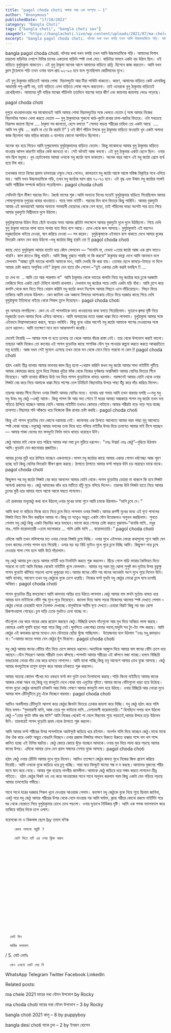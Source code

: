 ```yaml
---
title: "pagol choda choti অপ্সরা আর এক অস্পৃশ্য – 1"
author: "Anonymous"
publishedDate: "17/10/2022"
category: "Bangla Choti"
tags: ["bangla choti", "bangla choti sex"]
imageUrl: "https://banglachoti.live/wp-content/uploads/2021/07/ma-chele-2021-e1626418361879-150x150.jpg"
excerpt: "bangla pagol choda choti. ঘটনার কথা যখন বলছি তখন আমি উচ্চমাধ্যমিকে পড়ি। আমাদের বিশাল চারতলা বাড়িটার ওপাশে টালির চালের একতালা বাড়িটা স্পষ্ট দেখা যেত। বাড়িটার সামনে একটা বড় উঠান ছিল। ওই বাড়িতে বুলুঠাকুম..."
---
```


bangla pagol choda choti. ঘটনার কথা যখন বলছি তখন আমি উচ্চমাধ্যমিকে পড়ি। আমাদের বিশাল চারতলা বাড়িটার ওপাশে টালির চালের একতালা বাড়িটা স্পষ্ট দেখা যেত। বাড়িটার সামনে একটা বড় উঠান ছিল। ওই বাড়িতে বুলুঠাকুমা থাকতেন। এই বুলু ঠাকুমা অনেক আগে আমাদের বাড়িতে রান্নি  হিসেবে কাজ করতেন। আমি যখন ক্লাস টুয়েলভে পড়ি তখন ওনার বয়স প্রায় ৯২-৯৩ হবে বলে শুনেছিলাম জেঠিমাদের মুখে।


এই বুলু ঠাকুমার বাড়িতেই আমার পোষা  বিড়ালদুটো আর টিয়া পাখিটা থাকতো। কারণ, আমাদের বাড়িতে কেউ এমনকিছু আহামরি পশু-প্রাণী নয়, তাই বাড়িতে এসব বাড়িতে পোষা পছন্দ করতোনা। তাই ওদেরকে বুলু ঠাকুমার বাড়িতেই রেখেছিলাম। আমাদের দুটি বাড়ির মাঝের পাঁচিলটা ততদিনে বয়সের ভারে জীর্ণ এবং জায়গায় জায়গায় ভেঙে পড়েছে।


pagol choda choti


দুপুরে খাওয়াদাওয়ার পর মাঝেমধ্যেই আমি আমার পোষা বিড়ালদুটোর সঙ্গে খেলতে যেতাম ( সঙ্গে আমার নিজের বিড়ালটার সঙ্গেও খেলা করতে যেতাম — বুলু ঠাকুমাদের শুকনো কাঠ-কুটো রাখার চালা-ঘরটার ভিতরে। ওটা সবচেয়ে নিরাপদ জায়গা ছিলো …. ঠাকুমা সব জানতো, হেসে বলতো ” সোমত্ত বাড়ন্ত শরীরের চাহিদা তো একটা আছে  …. আমি সব বুঝি  … করবি না তো কি করবি !!” ) ওই জীর্ণ পাঁচিল টপকে বুলু ঠাকুমার বাড়িতে যাওয়াটা খুব একটা অসাধ্য কাজ ছিলোনা আর বাড়ির কারোর এ ব্যাপারে কোনো আপত্তিও ছিলোনা।


অনেক বড় হয়ে গিয়েও আমি দুপুরবেলায় বুলুঠাকুমাদের বাড়িতে যেতাম। কিন্তু মাঝেমধ্যে আমার বুলু ঠাকুমার বাড়িতে যাওয়ার আসল কারণটা বাড়ির কেউ জানতো না। সেই ঘটনাই আজ বলবো। এই বুলু ঠাকুমার একটা ছেলে ছিল। ওনার নাম ছিল মধুময়। খুব ছোটবেলায় আমরা ওনাকে মধু জ্যাঠা বলে ডাকতাম। অনেক বছর আগে এই মধু জ্যাঠা প্রেমে ব্যর্থ হয়ে বিষ খায়।


তখনকার মতো বিষের প্রভাব ডাক্তারের ওষুধে সেরে গেলেও, কালক্রমে মধু জ্যাঠা আস্তে আস্তে মস্তিষ্ক বিকৃতির পথে এগিয়ে যায়। আমি যখন উচ্চমাধ্যমিকে পড়ি, তখন মধু জ্যাঠার বয়স প্রায় ৭২-৭৩ হবে। এই বৃদ্ধ এবং উন্মাদ মধু জ্যাঠার সঙ্গেই আমি শারীরিক সম্পর্কে জড়িয়ে পড়েছিলাম। pagol choda choti












সেদিনটা ছিল ভীষণ গরমের দিন। জ্যৈষ্ঠ মাসের শুরু।আমি অন্যান্য দিনের মতোই বুলুঠাকুমার বাড়িতে গিয়েছিলাম আমার পোষ্যগুলোকে দুপুরের খাবার খাওয়াতে। গায়ে সাদা নাইটি। গরমের দিন বলে ভিতরে কিছু পারিনি। আমার বুকদুটো আবার এই কমবয়ষেই আমার অন্যান্য সমবয়সী মেয়েদের থেকে বেশ বড়ো, তাই পাঁচিলের ভাঙা অংশটা পার হতে গিয়ে আমার বুকদুটো বিশ্রীভাবে দুলে উঠলো।


বুলুঠাকুমাদের উঠান দিয়ে হেঁটে যাওয়ার সময় আমার প্রতিটা পদক্ষেপে আমার বুকদুটো দুলে দুলে উঠছিলো। গিয়ে দেখি বুলু ঠাকুমা ভাতের থালা হাতে মাথায় হাত দিয়ে বসে আছে। চোখ থেকে জল আসছে। বুলুঠাকুমাই এই বয়সেও মধুজ্যাঠাকে খাইয়ে দেওয়া, স্নান করিয়ে দেওয়া — সব করেন।  বুলুঠাকুমাকে এইভাবে বসে থাকতে দেখে আমার বুকের ভিতরটা কেমন যেন করে উঠলো –মধু জ্যাঠার কিছু হয়নি তো !! pagol choda choti


কাছে যেতে বুলুঠাকুমা আমার হাতটা ধরে কেঁদে ফেললেন — “মানালি মা, দেখনা –তোর জ্যাঠা আজ এক গ্রাস ভাতও  খায়নি। কাল রাতেও কিছু খায়নি। আমি কিচ্ছু বুঝতে পারছি না কি করবো” ঠাকুমার কান্না দেখে আমি আনমনে বলে ফেললাম “আচ্ছা তুমি ভাতের থালাটা আমাকে দাও, আমি দেখছি কি করা যায়। তোমার ছেলে কামড়ে-টামড়ে না দিলে আমার চেষ্টা করতে অসুবিধা নেই” ঠাকুমা যেন হাতে চাঁদ পেলেন –“তুই একবার চেষ্টা করবি বলছিস !! …


তা দেখ মা  .. আমি তো আর পারলাম না”  আমি ঠাকুমার থেকে ভাতের থালাটা নিয়ে মধু জ্যাঠার ঘরে ঢুকে দরজাটা ভেজিয়ে দিয়ে একটা ছোট টেবিলে থালাটা রাখলাম। দেখলাম মধু জ্যাঠার পায়ে মোটা একটা দড়ি বাঁধা। আমি গ্লাসে করে কলসি থেকে জল নিতে গিয়ে খেয়াল করিনি মধু জ্যাঠা কখন নিঃশব্দে আমার পিছনে এসে দাঁড়িয়েছেন। পিছন ফিরে তাকিয়ে আমি চমকে উঠলাম। কেন জানিনা এক অজানা বিপদের আশংকায় দৌড়ে দিয়ে দরজার কাছে গিয়ে দেখি বুলুঠাকুমা ইতিমধ্যে বাইরে থেকে শিকল তুলে দিয়েছেন। pagol choda choti


খুব অসহায় লাগছিলো। কেন যে এই পাগলটাকে ভাত খাওয়ানোর কথা বলতে গিয়েছিলাম। দুচোখে জ্বলন্ত দৃষ্টি নিয়ে মধুজ্যাঠা তখন আমার দিকে এগিয়ে আসছে। আমি অসহায়ের মতো দরজা ধাক্কা দিতে লাগলাম। বুলুঠাকুমা আমার সঙ্গে এইভাবে বিশ্বাসঘাতকতা করবে, স্বপ্নেও ভাবিনি। কিছু বুঝে ওঠার আগেই মধু জ্যাঠা আমাকে পাশের দেওয়ালের সঙ্গে চেপে ধরলেন। আমি ততক্ষণে মনে মনে আত্মসমর্পণ করেছি।


ভেবেই নিয়েছি — আমার সঙ্গে যা হতে চলেছে তা থেকে আমার বাঁচার রাস্তা নেই। তার থেকে উপভোগ করাই ভালো। তাছাড়া আমি নিজেও তো কতবার এই পাগল বুড়োটার কাছে পাশবিক যৌন সুখ পাওয়ার কল্পনা করতে করতে আত্মরতিতে মগ্ন হয়েছি। আজ যখন সেই সুযোগ এসেছে তখন তাকে মন থেকে মেনে নিতে পারবো না কেন !! pagol choda choti


হঠাৎ একটা তীব্র ব্যাথায় আমার ভাবনার জাল ছিন্ন হলো –খেয়াল করিনি কখন মধু জ্যাঠা আমার সাদা নাইটিটা গুটিয়ে আমার কোমরের কাছে তুলে দিয়ে নিজের ধুতির ফাঁক থেকে নিজের দুর্গন্ধময় অশ্বলিঙ্গটা আমার যোনির ভিতরে গিঁথে দিয়েছেন। আমি ব্যাথায় কঁকিয়ে উঠে নখ দিয়ে পাগল বুড়োটাকে খামচে ধরলাম। পরক্ষনেই আমার যোনি থেকে ওনার লিঙ্গটা বের করে নিয়ে আমাকে ধাক্কা দিয়ে পাশের তেল চিটচিটে বিছানাটার উপরে পাছা উঁচু করে দাঁড় করিয়ে দিলেন।


তারপর আবার গিঁথে দিলেন ওনার লিঙ্গটা আমার যোনির মধ্যে। ব্যাথায় ধরা গলায় আমি তখন বারবার বলছি —মধু মধু মধু উফঃ মধু জেঠু –একটু আস্তে। কিন্তু পাগল কি আর অত শোনে !! ঘরের আবছা অন্ধকারে পাগল মধু জ্যাঠা তখন বন্য গতিতে ঠাপিয়ে যাচ্ছেন আমার যোনি।আমার নাইটিটা তখনও কোমরে গোটানো।আমার শরীরটা নড়ে নড়ে সরে যাচ্ছে ক্রমাগত।বিছানার গদি আঁকড়ে ধরে নিজেকে ঠিক রাখার চেষ্টা করছি। pagol choda choti


কিন্তু এই পাগল বুড়োটার যেন কোনো দয়ামায়া নেই। জানালার এক চিলতে আলোতে আমার নরম পাছা মৃদু আলোতে স্পষ্ট বোঝা যাচ্ছে।মধুজেঠু আমার বগলের তলা দিয়ে হাত গলিয়ে নাইটির উপর দিয়ে ক্রমাগত আমার মাই টিপে যাচ্ছেন — আমার পাকা বেলের মত স্তনদুটো নির্মম ভাবে খামচে ধরেছেন উনি।


জেঠু আমার মাই থেকে হাত সরিয়ে আমার লম্বা লম্বা চুল মুঠিয়ে ধরলেন। ”ওহঃ ঈশ্বর! ওহঃ জেঠু”–গুঙিয়ে উঠলাম আমি।বুড়োটা যেন জানোয়ার প্রজাতির।

আমার চুলের মুঠি ধরে ঠাপিয়ে যাচ্ছেন একনাগাড়ে।পাগল মধু জ্যাঠার কাছে আমার একান্ত গোপন ধর্ষণেচ্ছা আজ পূরণ হচ্ছে বটে কিন্তু যোনির ভিতরটা ভীষণ জ্বালা করছে। ঠাপাতে ঠাপাতে আমার ফর্সা পাছায় উনি চড় মারছেন মাঝে মাঝে। pagol choda choti


কিছুক্ষন পর মধু জ্যাঠা লিঙ্গটা বের করে আনলেন আমার যোনি থেকে।পাগল বুড়োটার চেহারা না থাকলে কি হবে লিঙ্গটা আশ্চর্য্য রকমের বড়। জেঠু আমাকের কাঁধ ধরে মাটিতে হাঁটু মুড়ে বসিয়ে দিলেন। তারপর উনি লিঙ্গটা হাতে নিয়ে আমার চুলের মুঠি ধরে আমার গালে আস্তে আস্তে ঘষতে লাগলেন।

এই প্রথমবার মাধুজেঠু কথা বলে উঠলো,ওনার মুখের ভাষা শুনে আমি চমকে উঠলাম– “মাগি চুষে দে।”


আমি কথা না বাড়িয়ে নিজে হাতে নিয়ে চুষে দিতে লাগলাম ওনার লিঙ্গটা।আমার রূপসী মুখের মধ্যে এই ঘৃণ্য পাগলের লিঙ্গটা নিতে ঘিন ঘিন করছিল আমার গা।কিন্তু তা সত্ত্বেও অদ্ভুত একটা যৌন উত্তেজনাও অনুভব করছিলাম। শুনতে পেলাম মধু জেঠু কিছু একটা বিড়বিড় করে বলছেন।ভালো করে শোনার চেষ্টা করতে বুঝলাম–“খানকি মাগি.. মধুর নাঙ..শালি বারোভাতারী –চোষ ভালোকরে … শালি রেন্ডি মাগি … বারোভাতারি।” pagol choda choti


এদিকে আমি তখন ললিপপের মত ওনার নোংরা লিঙ্গটা চুষে দিচ্ছি। ওনার মুখে এইসঅব নোংরা কথাগুলো শুনে আমি যেন তখন কামের নেশায় পাগল হয়ে গিয়েছি। ওনার বড় বড় বিচি দুটোও মুখে পুরে চুষে দিচ্ছি আমি। কিছুক্ষণ পরে চুষে দেওয়ার পালা শেষ হলে আমি উঠে দাঁড়ালাম।


মধু জেঠু আমার চুল ছেড়ে আমার নাইটি ধরে টানাটানি করতে শুরু করলেন। ছিঁড়ে গেলে বাড়ি ফায়ার কৈফিয়ত দিতে পারবো না তাই আমি নিজের থেকেই নাইটিটা খুলে ফেললাম। আমার নগ্ন নরম মৃদু ঝোলা সুপুষ্ট স্তন দুটোর উপর বুভুক্ষু পাগল বুড়োটা ঝাঁপিয়ে পড়লো খ্যাপা কুকুরের মত।আমার স্তনের বোঁটা সহ স্তনের অনেকটা অংশ মুখে পুরে নিলেন উনি। আমি ব্যাথায়, আবেগে তখন মধু জেঠুকে বুকে চেপে ধরেছি। নিজের ফর্সা মুখটা মধু জেঠুর নোংরা চুলে ঘষে চলেছি অবিরত। pagol choda choti


পাগল বুড়োটার তীব্র স্তনচোষণে আমি কামনায় অস্থির হয়ে উঠতে লাগলাম।জেঠু আমার বাম স্তনটা মুঠোয় খামচে ধরে আমার ডান মাইটাকে বোঁটা শুদ্ধ মুখে পুরে নিয়েছেন। জানলা দিয়ে আসা পড়ন্ত বিকেলের আলোয় স্পষ্ট দেখতে পেলাম –জেঠুর নোংরা চেহারাটা ঘামে তৈলাক্ত দেখাচ্ছে।মানুষটাকে অতীব ঘৃণ্য দেখতে।চেহারা বিরাট কিছু নয় বরং রোগা রিকশাওয়ালা গোছের।চুল দাড়ি ঢেকে মুখটাও চেনা যাচ্ছে না।


দাঁতগুলো বের করে গায়ের জোর প্রয়োগ করছেন জেঠু।বিচ্ছিরি হলদে দাঁতগুলো আর মুখ দিয়ে অবিরত লালা ঝরছে।কোমরে একটা ঘুমসি ছাড়া সারা গায়ে কিছু নেই।ঘুমসিতে একগোছা তামার পয়সা,মাদুলি সব টুং-টাং শব্দ করছে। আমি জেঠুর এই কদাকার রূপের মধ্যেও যেন যৌনতার ছোঁয়া খুঁজে পাচ্ছিলাম।  উত্তেজনায় বলে উঠলাম “ওহঃ মধু,কামড়াও না।”–আমার কাতর গলায় যেন জেঠুর হুঁশ ফিরলো। pagol choda choti


মধু জেঠু আমার স্তনের বোঁটায় দাঁত দিয়ে চেপে কামড়ে ধরলেন।অন্যদিকে আঙ্গুলে দিয়ে আমার বাম স্তনের বোঁটা চেপে ধরে আছেন।যৌন শিহরণে আমার শরীরটা তখন কাঁপছে।পাগলটা আমার শরীরের এই কাঁপনে মজা পাচ্ছে।হলদে বিচ্ছিরি ভাঙাচোরা নোংরা দাঁত বের করে হাসতে লাগলেন। আমি ব্যাথা পাচ্ছি,কিন্তু তবু আবেশে আমার চোখ বুজে আসছে। জেঠু আমার স্তনদুটোকে হাপুস হাপুস করে আবার চটকাতে শুরু করলেন।


আমার অত্যন্ত কোমল শাঁখের মত ধবধবে ফর্সা স্তন দুটো তখন টলোমলো করছে।শাড়ি কিংবা নাইটিতে আমার স্তনের আকার বোঝা সম্ভব নয়,কিন্তু নগ্ন স্তনদুটো দেখে বোঝা যায় এদুটোর পুষ্টতা।আমার স্তনের বোঁটাগুলো খাড়া হয়ে উঠেছে।পাগল বুড়ো জেঠুর খামচানি চটকানি আর নির্দয় পেষণে আমার স্তনদুটো লাল হয়ে উঠছে। ওনার বিচ্ছিরি আর নোংরা মুখে আমার লাল ঠোঁটদুটিতে চুমু এঁকে দিচ্ছেন বারবার। pagol choda choti


আমিও অবলীলায় ঠোঁটদুটো আলগা করে জেঠুর জিভটা ভিতরে ঢোকার জায়গা করে দিচ্ছি। মধু জেঠু হঠাৎ করে গালি দিয়ে বলল– “গুদমারানী মাগি, আজ তোর গুদ ফাটাবো মাগি…বেশ্যামাগী বারোভাতারি।” হিসহিসে গলায় বলে উঠলো জেঠু –“তোর গুদটা ফাঁক কর মাগি” আমি নিজের থেকেই পা মেলে বিছানায় শুয়ে পড়তেই,আমার উপরে চড়ে উঠলেন উনি। তারপরেই পাগল বুড়োটা প্রথম থেকে ঠাপাতে শুরু করলো।


আমি আমার ফর্সা শরীরের উপর পাগলটাকে আষ্টেপৃষ্টে জড়িয়ে ধরে রইলাম। অনর্গল গালি দিয়ে যাচ্ছেন জেঠু।মাঝে মাঝে ওঁক ওঁক করে একটা অদ্ভুত গোঙানি দিচ্ছেন।ওনার প্রকান্ড লিঙ্গটার গাদনে উরুতে উরুতে ধাক্কার শব্দে থপ থপ শব্দে ধ্বনিত হচ্ছে এই টালির ঘরটায়। জেঠু জোরে জোরে খুঁড়ে যাচ্ছেন আমাকে।ওনার মুখ দিয়ে লালা ঝরে পড়ছে আমার স্তনের উপর। এদিকে আমার চোখ যেন প্রবল সঙ্গমের নেশায় বুজে আসছে। pagol choda choti


হঠাৎ জেঠু ওনার ঠোঁটটা আমার মুখে পুরে দিলেন। আমিও ততক্ষণে জেঠুর জঘন্য মুখে নিজের জিভ প্রবেশ করিয়ে দিয়েছি। আমি ওনাকে বুকে জড়িয়ে ধরে চুমু খাচ্ছি। সারা ঘরে বিদঘুটে ঘামের গন্ধ ম ম করছে।আমাদের দুজনের শরীর ঘামে স্নান করে গেছে। আবার শুরু হয়েছে দানবীয় কামলীলা।আমাকে জেঠু জড়িয়ে ধরে সঙ্গম করতে লাগলেন তীব্র গতিতে।  হঠাৎ জেঠুর বিকট ওহ ওহ করে আওয়াজের সাথে সাথে অনুভব করলাম গরম কিছু একটা যেন গড়িয়ে পড়ছে আমার তলপেটের গভীরে।


সাথে সাথে ঘরের দরজার শিকল খুলে দেওয়ার আওয়াজ পেলাম। কতক্ষণ মধু জেঠুকে বুকে নিয়ে শুয়ে ছিলাম জানিনা, একটু পরে মধু জেঠু আমার শরীরের উপর থেকে নেমে যাওয়ার পর আমি ঘর্মাক্ত, ক্লান্ত শরীরে কোনো রকমে নাইটিটা পরে ঘর থেকে বেরোতে গিয়ে বুলুঠাকুমার চোখে চোখ পড়লো। ওনার দুচোখে নির্বিকার দৃষ্টি। আমি এক পলক ফ্যালফ্যাল করে তাকিয়ে বাড়ির দিকে চলে এলাম।


বয়েসকো মা ও বিকলাঙ্গ ছেলে by তমাল বণিক


 
 
 
        কেমন লাগলো গল্পটি ?      
 
        ভোট দিতে হার্ট এর ওপর ক্লিক করুন      
 
 
 
 
 
 
 
 
 
 
 
 
 
 
 
 
 
 
 
 
 
      ভোট দিন    
 
      সার্বিক ফলাফল 
 / 5. মোট ভোটঃ 
 
 
      কেও এখনো ভোট দেয় নি    
 
 
 
 
WhatsApp
Telegram
Twitter
Facebook
LinkedIn




Related posts:






ma chele 2021 মায়ের ভরা যৌবন উপভোগ by Rocky




ma choda choti  মায়ের ভরা যৌবন উপভোগ – 3 by Rocky




bangla choti 2021 কালু – 8 by puppyboy




bangla desi choti মাকে চুদা – 2 by ইমরান হোসেন
